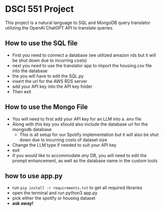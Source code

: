 # DSCI 551 Project

This project is a natural language to SQL and MongoDB query translator utilizing the OpenAI ChatGPT API to translate queries.

## How to use the SQL file  
- First you need to connect a database (we utilized amazon rds but it will be shut down due to incurring costs)
- next you need to use the translator app to import the housing.csv file into the database
- the you will have to edit the SQL.py 
- insert the url for the AWS RDS server
- add your API key into the API key folder
- Then exit


## How to use the Mongo File
- You will need to first add your API key for an LLM into a .env file 
- Along with this key you should also include the database url for the mongodb database
    - This is all setup for our Spotify implementation but it will also be shut down due to incurring costs of dataset size
- Change the LLM type if needed to suit your API key
- exit
- if you would like to accommodate *any* DB, you will need to edit the prompt enhancement, as well as the database name in the custom tools 


## how to use app.py
- run `pip install -r requirements.txt` to get all required libraries
- open the terminal and run python3 app.py
- pick either the spotify or housing dataset
- **ask away!**
